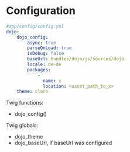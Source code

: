 Configuration
=============

``` yaml
#app/config/config.yml
dojo:
    dojo_config:
        async: true
        parseOnLoad: true
        isDebug: false
        baseUrl: bundles/dojo/js/sources/dojo
        locale: de-de
        packages:
            -
              name: x
              location: <asset_path_to_x>
    theme: claro
```

Twig functions:
- dojo_config()

Twig globals:
- dojo_theme
- dojo_baseUrl, if baseUrl was configured 